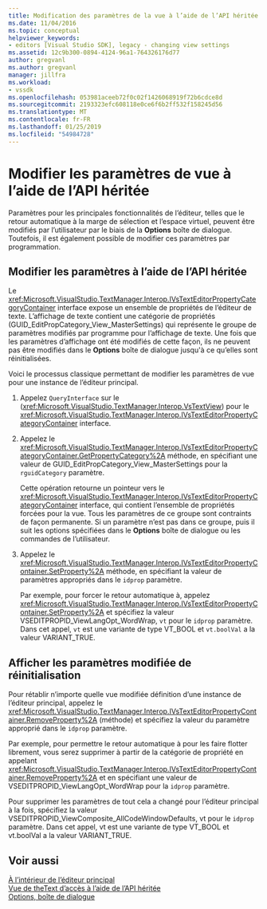 ```yaml
---
title: Modification des paramètres de la vue à l’aide de l’API héritée | Microsoft Docs
ms.date: 11/04/2016
ms.topic: conceptual
helpviewer_keywords:
- editors [Visual Studio SDK], legacy - changing view settings
ms.assetid: 12c9b300-0894-4124-96a1-764326176d77
author: gregvanl
ms.author: gregvanl
manager: jillfra
ms.workload:
- vssdk
ms.openlocfilehash: 053981aceeb72f0c02f1426068919f72b6cdce8d
ms.sourcegitcommit: 2193323efc608118e0ce6f6b2ff532f158245d56
ms.translationtype: MT
ms.contentlocale: fr-FR
ms.lasthandoff: 01/25/2019
ms.locfileid: "54984728"
---
```

# <a name="change-view-settings-by-using-the-legacy-api"></a>Modifier les paramètres de vue à l’aide de l’API héritée
Paramètres pour les principales fonctionnalités de l’éditeur, telles que le retour automatique à la marge de sélection et l’espace virtuel, peuvent être modifiés par l’utilisateur par le biais de la **Options** boîte de dialogue. Toutefois, il est également possible de modifier ces paramètres par programmation.  
  
## <a name="change-settings-by-using-the-legacy-api"></a>Modifier les paramètres à l’aide de l’API héritée  
 Le <xref:Microsoft.VisualStudio.TextManager.Interop.IVsTextEditorPropertyCategoryContainer> interface expose un ensemble de propriétés de l’éditeur de texte. L’affichage de texte contient une catégorie de propriétés (GUID_EditPropCategory_View_MasterSettings) qui représente le groupe de paramètres modifiés par programme pour l’affichage de texte. Une fois que les paramètres d’affichage ont été modifiés de cette façon, ils ne peuvent pas être modifiés dans le **Options** boîte de dialogue jusqu'à ce qu’elles sont réinitialisées.  
  
 Voici le processus classique permettant de modifier les paramètres de vue pour une instance de l’éditeur principal.  
  
1.  Appelez `QueryInterface` sur le (<xref:Microsoft.VisualStudio.TextManager.Interop.VsTextView>) pour le <xref:Microsoft.VisualStudio.TextManager.Interop.IVsTextEditorPropertyCategoryContainer> interface.  
  
2.  Appelez le <xref:Microsoft.VisualStudio.TextManager.Interop.IVsTextEditorPropertyCategoryContainer.GetPropertyCategory%2A> méthode, en spécifiant une valeur de GUID_EditPropCategory_View_MasterSettings pour la `rguidCategory` paramètre.  
  
     Cette opération retourne un pointeur vers le <xref:Microsoft.VisualStudio.TextManager.Interop.IVsTextEditorPropertyCategoryContainer> interface, qui contient l’ensemble de propriétés forcées pour la vue. Tous les paramètres de ce groupe sont contraints de façon permanente. Si un paramètre n’est pas dans ce groupe, puis il suit les options spécifiées dans le **Options** boîte de dialogue ou les commandes de l’utilisateur.  
  
3.  Appelez le <xref:Microsoft.VisualStudio.TextManager.Interop.IVsTextEditorPropertyContainer.SetProperty%2A> méthode, en spécifiant la valeur de paramètres appropriés dans le `idprop` paramètre.  
  
     Par exemple, pour forcer le retour automatique à, appelez <xref:Microsoft.VisualStudio.TextManager.Interop.IVsTextEditorPropertyContainer.SetProperty%2A> et spécifiez la valeur VSEDITPROPID_ViewLangOpt_WordWrap, `vt` pour le `idprop` paramètre. Dans cet appel, `vt` est une variante de type VT_BOOL et `vt.boolVal` a la valeur VARIANT_TRUE.  
  
## <a name="reset-changed-view-settings"></a>Afficher les paramètres modifiée de réinitialisation  
 Pour rétablir n’importe quelle vue modifiée définition d’une instance de l’éditeur principal, appelez le <xref:Microsoft.VisualStudio.TextManager.Interop.IVsTextEditorPropertyContainer.RemoveProperty%2A> (méthode) et spécifiez la valeur du paramètre approprié dans le `idprop` paramètre.  
  
 Par exemple, pour permettre le retour automatique à pour les faire flotter librement, vous serez supprimer à partir de la catégorie de propriété en appelant <xref:Microsoft.VisualStudio.TextManager.Interop.IVsTextEditorPropertyContainer.RemoveProperty%2A> et en spécifiant une valeur de VSEDITPROPID_ViewLangOpt_WordWrap pour la `idprop` paramètre.  
  
 Pour supprimer les paramètres de tout cela a changé pour l’éditeur principal à la fois, spécifiez la valeur VSEDITPROPID_ViewComposite_AllCodeWindowDefaults, vt pour le `idprop` paramètre. Dans cet appel, vt est une variante de type VT_BOOL et vt.boolVal a la valeur VARIANT_TRUE.  
  
## <a name="see-also"></a>Voir aussi  
 [À l’intérieur de l’éditeur principal](../extensibility/inside-the-core-editor.md)   
 [Vue de theText d’accès à l’aide de l’API héritée](../extensibility/accessing-thetext-view-by-using-the-legacy-api.md)   
 [Options, boîte de dialogue](../ide/reference/options-dialog-box-visual-studio.md)